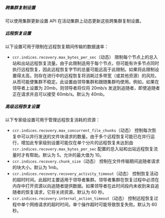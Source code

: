 ##### 跨集群复制设置

可以使用集群更新设置 API 在活动集群上动态更新这些跨集群复制设置。

##### 远程恢复设置

以下设置可用于限制在远程恢复期间传输的数据速率：

- `ccr.indices.recovery.max_bytes_per_sec`（动态）
限制每个节点上的总入站和出站远程恢复流量。由于此限制适用于每个节点，但可能有许多节点同时执行远程恢复，因此远程恢复字节的总量可能远高于此限制。如果将此限制设置得太高，则存在进行中的远程恢复将消耗过多带宽（或其他资源）的风险，从而可能使集群不稳定。此设置由领导集群和跟随集群均使用。例如，如果在领导者上设置为 20mb，则领导者将仅将 20mb/s 发送到追随者，即使追随者正在请求并且可以接受 60mb/s。默认为 40mb。

##### 高级远程恢复设置

以下专家级设置可用于管理远程恢复消耗的资源：

- `ccr.indices.recovery.max_concurrent_file_chunks`（动态）
控制每次恢复中可以并行发送的文件块请求的数量。由于多个远程恢复可能已在并行运行，增加此专家级别设置可能仅在单个分片的远程恢复未达到由 `ccr.indices.recovery.max_bytes_per_sec` 配置的总入站和出站远程恢复流量时才有帮助。默认为 5。允许的最大值为 10。
- `ccr.indices.recovery.chunk_size`（动态）
控制在文件传输期间追随者请求的块大小。默认为 1mb。
- `ccr.indices.recovery.recovery_activity_timeout`（动态）
控制恢复活动的超时时间。此超时主要适用于领导者集群。领导者集群在恢复过程中必须在内存中打开资源以向追随者提供数据。如果领导者在此时间段内未收到来自追随者的恢复请求，它将关闭资源。默认为 60 秒。
- `ccr.indices.recovery.internal_action_timeout`（动态）
控制远程恢复过程中单个网络请求的超时时间。单个操作超时可能导致恢复失败。默认为 60 秒。
